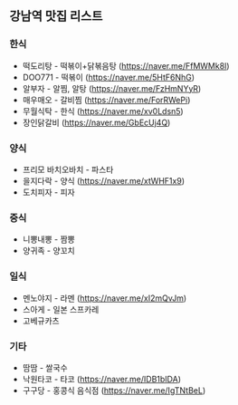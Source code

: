 ## 강남역 맛집 리스트

### 한식
- 떡도리탕 - 떡볶이+닭볶음탕 (https://naver.me/FfMWMk8I)
- DOO771  - 떡볶이 (https://naver.me/5HtF6NhG)
- 알부자 - 알찜, 알탕 (https://naver.me/FzHmNYyR)
- 매우매오 - 갈비찜 (https://naver.me/ForRWePi)
- 무월식탁 - 한식 (https://naver.me/xv0Ldsn5)
- 장인닭갈비 (https://naver.me/GbEcUj4Q)

### 양식
- 프리모 바치오바치 - 파스타
- 을지다락 - 양식 (https://naver.me/xtWHF1x9)
- 도치피자 - 피자

### 중식
- 니뽕내뽕 - 짬뽕
- 양귀족 - 양꼬치

### 일식
- 멘노야지 - 라멘 (https://naver.me/xI2mQvJm)
- 스아게 - 일본 스프카레
- 고베규카츠

### 기타
- 땀땀 - 쌀국수
- 낙원타코 - 타코 (https://naver.me/IDB1bIDA)
- 구구당 - 홍콩식 음식점 (https://naver.me/IgTNtBeL)
